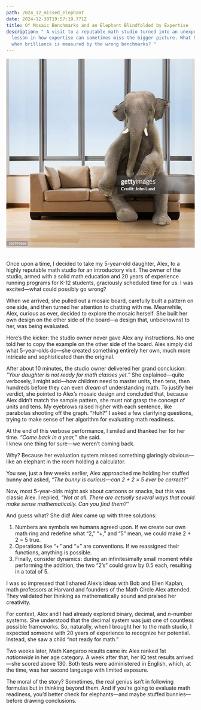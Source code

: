 ```yaml
---
path: 2024_12_missed_elephant
date: 2024-12-30T19:57:19.771Z
title: Of Mosaic Benchmarks and an Elephant Blindfolded by Expertise
description: " A visit to a reputable math studio turned into an unexpected
  lesson in how expertise can sometimes miss the bigger picture. What happens
  when brilliance is measured by the wrong benchmarks? "
---
```

![](../assets/gettyimages-522959656-612x612.jpg)

\
Once upon a time, I decided to take my 5-year-old daughter, Alex, to a highly reputable math studio for an introductory visit. The owner of the studio, armed with a solid math education and 20 years of experience running programs for K-12 students, graciously scheduled time for us. I was excited—what could possibly go wrong?

When we arrived, she pulled out a mosaic board, carefully built a pattern on one side, and then turned her attention to chatting with me. Meanwhile, Alex, curious as ever, decided to explore the mosaic herself. She built her own design on the other side of the board—a design that, unbeknownst to her, was being evaluated.

Here’s the kicker: the studio owner never gave Alex any instructions. No one told her to copy the example on the other side of the board. Alex simply did what 5-year-olds do—she created something entirely her own, much more intricate and sophisticated than the original.

After about 10 minutes, the studio owner delivered her grand conclusion: *“Your daughter is not ready for math classes yet.”* She explained—quite verbosely, I might add—how children need to master units, then tens, then hundreds before they can even *dream* of understanding math. To justify her verdict, she pointed to Alex’s mosaic design and concluded that, because Alex didn’t match the sample pattern, she must not grasp the concept of units and tens. My eyebrows raised higher with each sentence, like parabolas shooting off the graph. “Huh?” I asked a few clarifying questions, trying to make sense of her algorithm for evaluating math readiness.

At the end of this verbose performance, I smiled and thanked her for her time. *“Come back in a year,”* she said.\
I knew one thing for sure—we weren’t coming back.

Why? Because her evaluation system missed something glaringly obvious—like an elephant in the room holding a calculator.

You see, just a few weeks earlier, Alex approached me holding her stuffed bunny and asked, *“The bunny is curious—can 2 + 2 = 5 ever be correct?”*

Now, most 5-year-olds might ask about cartoons or snacks, but this was classic Alex. I replied, *“Not at all. There are actually several ways that could make sense mathematically. Can you find them?”*

And guess what? She did! Alex came up with three solutions:

1. Numbers are symbols we humans agreed upon. If we create our own math ring and redefine what “2,” “+,” and “5” mean, we could make 2 + 2 = 5 true.
2. Operations like “+” and “=” are conventions. If we reassigned their functions, anything is possible.
3. Finally, consider dynamics: during an infinitesimally small moment while performing the addition, the two “2’s” could grow by 0.5 each, resulting in a total of 5.

I was so impressed that I shared Alex’s ideas with Bob and Ellen Kaplan, math professors at Harvard and founders of the Math Circle Alex attended. They validated her thinking as mathematically sound and praised her creativity.

For context, Alex and I had already explored binary, decimal, and *n*-number systems. She understood that the decimal system was just one of countless possible frameworks. So, naturally, when I brought her to the math studio, I expected someone with 20 years of experience to recognize her potential. Instead, she saw a child “not ready for math.”

Two weeks later, Math Kangaroo results came in: Alex ranked 1st *nationwide* in her age category. A week after that, her IQ test results arrived—she scored above 130. Both tests were administered in English, which, at the time, was her second language with limited exposure.

The moral of the story? Sometimes, the real genius isn’t in following formulas but in thinking beyond them. And if you’re going to evaluate math readiness, you’d better check for elephants—and maybe stuffed bunnies—before drawing conclusions.

<!--EndFragment-->